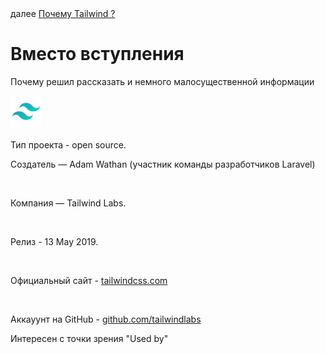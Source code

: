 <div>
далее
<a href="01.md">
Почему Tailwind ?
</a>
</div>

<h1>Вместо вступления</h1>

<p>Почему решил рассказать и немного малосущественной информации</p>

<div>
<img src="./../logo.png" width="50" height="50"/>
</div>

<br/>

<div>
Тип проекта - open source.

<br/>

Создатель — Adam Wathan (участник команды разработчиков Laravel)

<br/>

Компания — Tailwind Labs.

<br/>

Релиз - 13 May 2019.

<br/>

Официальный сайт - <a href="https://tailwindcss.com/">tailwindcss.com</a>

<br/>

Аккауунт на GitHub - <a href="https://github.com/tailwindlabs">github.com/tailwindlabs</a>

Интересен с точки зрения "Used by"

</div>
